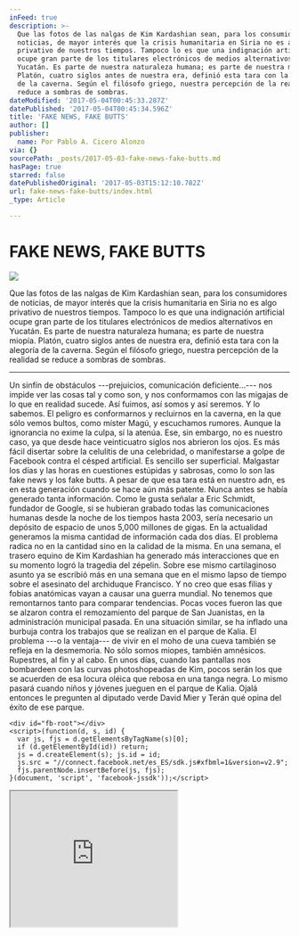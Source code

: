 ```yaml
---
inFeed: true
description: >-
  Que las fotos de las nalgas de Kim Kardashian sean, para los consumidores de
  noticias, de mayor interés que la crisis humanitaria en Siria no es algo
  privativo de nuestros tiempos. Tampoco lo es que una indignación artificial
  ocupe gran parte de los titulares electrónicos de medios alternativos en
  Yucatán. Es parte de nuestra naturaleza humana; es parte de nuestra miopía.
  Platón, cuatro siglos antes de nuestra era, definió esta tara con la alegoría
  de la caverna. Según el filósofo griego, nuestra percepción de la realidad se
  reduce a sombras de sombras.
dateModified: '2017-05-04T00:45:33.287Z'
datePublished: '2017-05-04T00:45:34.596Z'
title: 'FAKE NEWS, FAKE BUTTS'
author: []
publisher:
  name: Por Pablo A. Cicero Alonzo
via: {}
sourcePath: _posts/2017-05-03-fake-news-fake-butts.md
hasPage: true
starred: false
datePublishedOriginal: '2017-05-03T15:12:10.782Z'
url: fake-news-fake-butts/index.html
_type: Article

---
```

# FAKE NEWS, FAKE BUTTS
![](https://the-grid-user-content.s3-us-west-2.amazonaws.com/22f021b1-40c4-48a9-9da1-b765dcbcaee3.jpg)

Que las fotos de las nalgas de Kim Kardashian sean, para los consumidores de noticias, de mayor interés que la crisis humanitaria en Siria no es algo privativo de nuestros tiempos. Tampoco lo es que una indignación artificial ocupe gran parte de los titulares electrónicos de medios alternativos en Yucatán. Es parte de nuestra naturaleza humana; es parte de nuestra miopía. Platón, cuatro siglos antes de nuestra era, definió esta tara con la alegoría de la caverna. Según el filósofo griego, nuestra percepción de la realidad se reduce a sombras de sombras.

---

Un sinfín de obstáculos ---prejuicios, comunicación deficiente...--- nos impide ver las cosas tal y como son, y nos conformamos con las migajas de lo que en realidad sucede. Así fuimos, así somos y así seremos. Y lo sabemos. El peligro es conformarnos y recluirnos en la caverna, en la que sólo vemos bultos, como míster Magú, y escuchamos rumores. Aunque la ignorancia no exime la culpa, sí la atenúa. Ese, sin embargo, no es nuestro caso, ya que desde hace veinticuatro siglos nos abrieron los ojos. Es más fácil disertar sobre la celulitis de una celebridad, o manifestarse a golpe de Facebook contra el césped artificial. Es sencillo ser superficial. Malgastar los días y las horas en cuestiones estúpidas y sabrosas, como lo son las fake news y los fake butts. A pesar de que esa tara está en nuestro adn, es en esta generación cuando se hace aún más patente. Nunca antes se había generado tanta información. Como le gusta señalar a Eric Schmidt, fundador de Google, si se hubieran grabado todas las comunicaciones humanas desde la noche de los tiempos hasta 2003, sería necesario un depósito de espacio de unos 5,000 millones de gigas. En la actualidad generamos la misma cantidad de información cada dos días. El problema radica no en la cantidad sino en la calidad de la misma. En una semana, el trasero equino de Kim Kardashian ha generado más interacciones que en su momento logró la tragedia del zépelin. Sobre ese mismo cartilaginoso asunto ya se escribió más en una semana que en el mismo lapso de tiempo sobre el asesinato del archiduque Francisco. Y no creo que esas filias y fobias anatómicas vayan a causar una guerra mundial. No tenemos que remontarnos tanto para comparar tendencias. Pocas voces fueron las que se alzaron contra el remozamiento del parque de San Juanistas, en la administración municipal pasada. En una situación similar, se ha inflado una burbuja contra los trabajos que se realizan en el parque de Kalia. El problema ---o la ventaja--- de vivir en el moho de una cueva también se refleja en la desmemoria. No sólo somos miopes, también amnésicos. Rupestres, al fin y al cabo. En unos días, cuando las pantallas nos bombardeen con las curvas photoshopeadas de Kim, pocos serán los que se acuerden de esa locura oléica que rebosa en una tanga negra. Lo mismo pasará cuando niños y jóvenes jueguen en el parque de Kalia. Ojalá entonces le pregunten al diputado verde David Mier y Terán qué opina del éxito de ese parque.

    <div id="fb-root"></div>
    <script>(function(d, s, id) {
      var js, fjs = d.getElementsByTagName(s)[0];
      if (d.getElementById(id)) return;
      js = d.createElement(s); js.id = id;
      js.src = "//connect.facebook.net/es_ES/sdk.js#xfbml=1&version=v2.9";
      fjs.parentNode.insertBefore(js, fjs);
    }(document, 'script', 'facebook-jssdk'));</script>

<iframe src="https://the-grid.github.io/ed-userhtml/?g=eJxtUN1KxjAMfZVR-LzrCnojuk5E8DU-0i3dyvpHmjn16e3m4PNCCOT3JOekG91HM3goRQtrZJmBUJqVOUXRjMAgZ0Krxcycn5TiGSdyYwtO0SMEZWFBGXEr8oh2YDlxHr7Sylr8LrsOaY18tor7Ri080IRnJSTjPEpnCUJtMa0o-g7-MPu0JniZgUodm2KiCuV9Qz1xNR7iIpob1VK5btvWWhjQpLS0QwrqEEena_OcX1a9D18eXi_379Vu6mqy66vuP4V3EPJzoUGXccmEBynRv6VQI3bUKeg7VR_b_wA3DnwW" height="244" style=""></iframe>